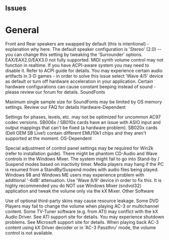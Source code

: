 ## Issues

# General

Front and Rear speakers are swapped by default (this is intentional) - explanation why here.
The default speaker configuration is 'Stereo' (2.0) -- you can change this setting by tweaking the 'Surrounder' options.
EAX/EAX2.0/EAX3.0 not fully supported.
MIDI synth volume control may not function in realtime.
If you have ACPI-aware system you may need to disable it. Refer to ACPI guide for details.
You may experience certain audio artifacts in 3-D games - in order to solve this issue select 'Wave 4/5' device as default or turn off hardware acceleration in your application.
Certain hardware configurations can cause constant beeping instead of sound - please review our forum for details.
SoundFonts

Maximum single sample size for SoundFonts may be limited by OS memory settings. Review our FAQ for details
Hardware-Dependent

Settings for phases, levels, etc. may not be optimized for uncommon AC97 codec versions.
SB006x / SB010x cards have an issue with ASIO input and output mappings that can't be fixed (a hardware problem).
SB020x cards (Dell OEM SB Live!) contain different EMU10k1 chips and they aren't supported at the moment.
OS-Dependent

Special adjustment of control panel settings may be required for Win2k (refer to installation guide).
There might be phantom CD-Audio and Wave controls in the Windows Mixer.
The system might fail to go into Stand-by / Suspend modes based on inactivity timer.
Media players may hang if the PC is resumed from a StandBy/Suspend modes with audio files being played.
Windows 98 and Windows ME users may experience problem with additional '-6dB' attenuation. Use 'Wave 8/9' device in order to fix this.
It is highly recommended you do NOT use Windows Mixer (sndvol32) application and tweak the volume only via the kX Mixer.
Other Software

Use of optional third-party skins may cause resource leakage.
Some DVD Players may fail to change the volume when playing AC-3 or multichannel content.
Some TV-Tuner software (e.g. from ATI) may conflict with the kX Audio Driver. See ATI support site for details.
You may experience shutdown problems. See Microsoft support site for details.
When playing back AC-3 content using kX Driver decoder or in 'AC-3 Passthru' mode, the volume control is not available.
